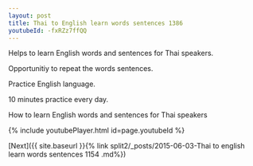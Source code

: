 ```yaml
---
layout: post
title: Thai to English learn words sentences 1386 
youtubeId: -fxRZz7ffQQ
---
```

 
 
Helps to learn English words and sentences for Thai speakers.

Opportunitiy to repeat the words sentences. 

Practice English language. 
 
10 minutes practice every day. 
 
How to learn English words and sentences for Thai speakers 
 
{% include youtubePlayer.html id=page.youtubeId %}
 
 
[Next]({{ site.baseurl }}{% link  split2/_posts/2015-06-03-Thai to english learn words sentences 1154 .md%})
 
